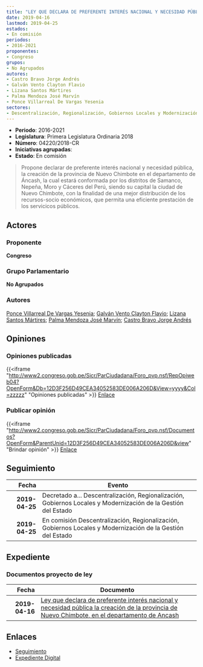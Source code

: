 ```yaml
---
title: "LEY QUE DECLARA DE PREFERENTE INTERÉS NACIONAL Y NECESIDAD PÚBLICA LA CREACIÓN DE LA PROVINCIA DE NUEVO CHIMBOTE, EN EL DEPARTAMENTO DE ÁNCASH"
date: 2019-04-16
lastmod: 2019-04-25
estados:
- En comisión
periodos:
- 2016-2021
proponentes:
- Congreso
grupos:
- No Agrupados
autores:
- Castro Bravo Jorge Andrés
- Galván Vento Clayton Flavio
- Lizana Santos Mártires
- Palma Mendoza José Marvín
- Ponce Villarreal De Vargas Yesenia
sectores:
- Descentralización, Regionalización, Gobiernos Locales y Modernización de la Gestión del Estado
---
```

- **Periodo**: 2016-2021
- **Legislatura**: Primera Legislatura Ordinaria 2018
- **Número**: 04220/2018-CR
- **Iniciativas agrupadas**: 
- **Estado**: En comisión

> Propone declarar de preferente interés nacional y necesidad pública, la creación de la provincia de Nuevo Chimbote en el departamento de Áncash, la cual estará conformada por los distritos de Samanco, Nepeña, Moro y Cáceres del Perú, siendo su capital la ciudad de Nuevo Chimbote, con la finalidad de una mejor distribución de los recursos-socio económicos, que permita una eficiente prestación de los servicicos públicos.


## Actores

### Proponente

**Congreso**

### Grupo Parlamentario

**No Agrupados**

### Autores

[Ponce Villarreal De Vargas Yesenia](mailto:mailto:yponce@congreso.gob.pe); [Galván Vento Clayton Flavio](mailto:mailto:cgalvan@congreso.gob.pe); [Lizana Santos Mártires](mailto:mailto:mlizana@congreso.gob.pe); [Palma Mendoza José Marvín](mailto:mailto:jpalma@congreso.gob.pe); [Castro Bravo Jorge Andrés](mailto:mailto:jacastro@congreso.gob.pe)

## Opiniones

### Opiniones publicadas

{{<iframe "http://www2.congreso.gob.pe/Sicr/ParCiudadana/Foro_pvp.nsf/RepOpiweb04?OpenForm&Db=12D3F256D49CEA34052583DE006A206D&View=yyyy&Col=zzzzz" "Opiniones publicadas" >}}
[Enlace](http://www2.congreso.gob.pe/Sicr/ParCiudadana/Foro_pvp.nsf/RepOpiweb04?OpenForm&Db=12D3F256D49CEA34052583DE006A206D&View=yyyy&Col=zzzzz)

### Publicar opinión

{{<iframe "http://www2.congreso.gob.pe/Sicr/ParCiudadana/Foro_pvp.nsf/Documentos?OpenForm&ParentUnid=12D3F256D49CEA34052583DE006A206D&view" "Brindar opinión" >}}
[Enlace](http://www2.congreso.gob.pe/Sicr/ParCiudadana/Foro_pvp.nsf/Documentos?OpenForm&ParentUnid=12D3F256D49CEA34052583DE006A206D&view)


## Seguimiento

| Fecha | Evento |
|------:|--------|
| **2019-04-25** | Decretado a... Descentralización, Regionalización, Gobiernos Locales y Modernización de la Gestión del Estado |
| **2019-04-25** | En comisión Descentralización, Regionalización, Gobiernos Locales y Modernización de la Gestión del Estado |

## Expediente

### Documentos proyecto de ley

| Fecha | Documento |
|------:|-----------|
| **2019-04-16** | [Ley que declara de preferente interés nacional y necesidad pública la creación de la provincia de Nuevo Chimbote, en el departamento de Ancash](http://www.leyes.congreso.gob.pe/Documentos/2016_2021/Proyectos_de_Ley_y_de_Resoluciones_Legislativas/PL0422020190416.pdf) |

## Enlaces

- [Seguimiento](http://www2.congreso.gob.pe/Sicr/TraDocEstProc/CLProLey2016.nsf/f7fff46988ca05b1052578e100829cc7/90a369abdb5633d8052583de00636b67?OpenDocument)
- [Expediente Digital](http://www2.congreso.gob.pe/Sicr/TraDocEstProc/Expvirt_2011.nsf/visbusqptramdoc1621/04220?opendocument)

